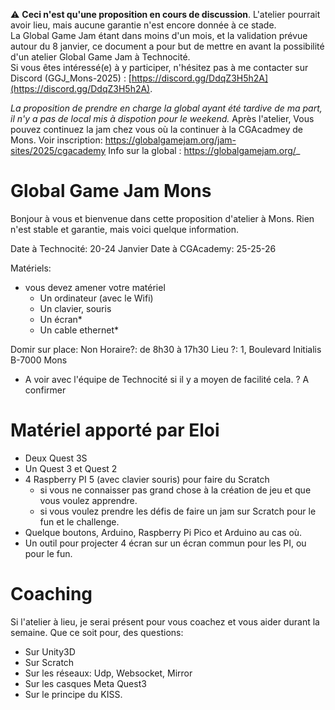 ⚠️ **Ceci n'est qu'une proposition en cours de discussion**. L'atelier pourrait avoir lieu, mais aucune garantie n'est encore donnée à ce stade.  
La Global Game Jam étant dans moins d'un mois, et la validation prévue autour du 8 janvier, ce document a pour but de mettre en avant la possibilité d'un atelier Global Game Jam à Technocité.  
Si vous êtes intéressé(e) à y participer, n'hésitez pas à me contacter sur Discord (GGJ_Mons-2025) : [https://discord.gg/DdqZ3H5h2A](https://discord.gg/DdqZ3H5h2A).  


_La proposition de prendre en charge la global ayant été tardive de ma part, il n'y a pas de local mis à dispotion pour le weekend._
Après l'atelier, Vous pouvez continuez la jam chez vous où la continuer à la CGAcadmey de Mons.
Voir inscription: https://globalgamejam.org/jam-sites/2025/cgacademy
Info sur la global : https://globalgamejam.org/_

# Global Game Jam Mons  

Bonjour à vous et bienvenue dans cette proposition d'atelier à Mons.
Rien n'est stable et garantie, mais voici quelque information.  

Date à Technocité: 20-24 Janvier
Date à CGAcademy: 25-25-26 

Matériels: 
- vous devez amener votre matériel
  - Un ordinateur (avec le Wifi)
  - Un clavier, souris
  - Un écran*
  - Un cable ethernet*
 
Domir sur place: Non
Horaire?: de 8h30 à 17h30 
Lieu ?: 1, Boulevard Initialis B-7000 Mons

* A voir avec l'équipe de Technocité si il y a moyen de facilité cela.
? A confirmer

# Matériel apporté par Eloi

- Deux Quest 3S
- Un Quest 3 et Quest 2
- 4 Raspberry PI 5 (avec clavier souris) pour faire du Scratch
  - si vous ne connaisser pas grand chose à la création de jeu et que vous voulez apprendre.
  - si vous voulez prendre les défis de faire un jam sur Scratch pour le fun et le challenge.
- Quelque boutons, Arduino, Raspberry Pi Pico et Arduino au cas où.
- Un outil pour projecter 4 écran sur un écran commun pour les PI, ou pour le fun.


# Coaching

Si l'atelier à lieu, je serai présent pour vous coachez et vous aider durant la semaine.
Que ce soit pour, des questions:
- Sur Unity3D
- Sur Scratch
- Sur les réseaux: Udp, Websocket, Mirror
- Sur les casques Meta Quest3
- Sur le principe du KISS.





